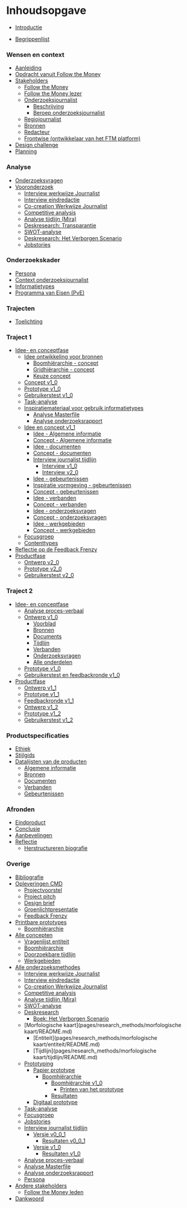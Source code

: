 # Inhoudsopgave

* [Introductie](README.md)

* [Begrippenlijst](GLOSSARY.md)

### Wensen en context

* [Aanleiding](pages/aanleiding/README.md)
* [Opdracht vanuit Follow the Money](pages/opdracht_vanuit_follow-the-money/README.md)
* [Stakeholders](pages/stakeholders/README.md)
	* [Follow the Money](pages/stakeholders/follow_the_money/README.md)
	* [Follow the Money lezer](pages/stakeholders/follow_the_money_lezer/README.md)
	* [Onderzoeksjournalist](pages/stakeholders/onderzoeksjournalist/README.md)
		* [Beschrijving](pages/stakeholders/onderzoeksjournalist/description.md)
		* [Beroep onderzoeksjournalist](pages/onderzoeksvragen/deelvragen/onderzoeksjournalistiek/README.md)
	* [Regiojournalist](pages/stakeholders/regiojournalist/README.md)
	* [Bronnen](pages/stakeholders/bronnen/README.md)
	* [Redacteur](pages/stakeholders/redacteur/README.md)
	* [Frontwise (ontwikkelaar van het FTM platform)](pages/stakeholders/frontwise/README.md)
* [Design challenge](pages/design-challenge/README.md)
* [Planning](pages/planning/README.md)

### Analyse

* [Onderzoeksvragen](pages/onderzoeksvragen/README.md)
* [Vooronderzoek]()
	* [Interview werkwijze Journalist](pages/research_methods/interview/onderzoeksjournalist/werkwijze_thomas-bollen/README.md)
	* [Interview eindredactie](pages/research_methods/interview/eindredactie/README.md)
	* [Co-creation Werkwijze Journalist](pages/research_methods/co-creation/werkwijze_frank-meijers/README.md)
	* [Competitive analysis](pages/research_methods/competitive_analysis/README.md)
	* [Analyse tijdlijn (Mira)](pages/research_methods/analyse_content/tijdlijn/README.md)
	* [Deskresearch: Transparantie](pages/onderzoeksvragen/deelvragen/transparantie/README.md)
	* [SWOT-analyse](pages/research_methods/swot-analyse/README.md)
	* [Deskresearch: Het Verborgen Scenario](pages/research_methods/deskresearch/verborgen-scenario/README.md)
	* [Jobstories](pages/research_methods/jobstories/README.md)

### Onderzoekskader

* [Persona](pages/research_methods/persona/README.md)
* [Context onderzoeksjournalist](pages/ontwerpproces/input/start-point/context/README.md)
* [Informatietypes](pages/ontwerpproces/input/informationtypes.md)
* [Programma van Eisen (PvE)](pages/programma_van_eisen/README.md)

### Trajecten
* [Toelichting](pages/toelichting-trajecten/README.md)

### Traject 1

* [Idee- en conceptfase](pages/ontwerpproces/input/README.md)
	* [Idee ontwikkeling voor bronnen](pages/ontwerpproces/input/1.0.0/concept.md)
		* [Boomhiërarchie - concept](pages/concepten/entiteit/boom-hiërarchie/README.md)
		* [Gridhiërarchie - concept](pages/concepten/entiteit/grid/README.md)
		* [Keuze concept](pages/ontwerpproces/input/1.0.0/concept-keuze.md)
	* [Concept v1_0](pages/ontwerpproces/input/1.0.0/README.md)
	* [Prototype v1_0](pages/research_methods/prototyping/papier/boom-hiërarchie/1.0.0/README.md)
	* [Gebruikerstest v1_0](pages/research_methods/prototyping/papier/boom-hiërarchie/1.0.0/resultaten.md)
	* [Task-analyse](pages/research_methods/task-analyse/README.md)
	* [Inspiratiemateriaal voor gebruik informatietypes]()
		* [Analyse Masterfile](pages/research_methods/analyse_content/masterfile/README.md)
		* [Analyse onderzoeksrapport](pages/research_methods/analyse_content/onderzoeksrapport/README.md)
	* [Idee en concept v1_1](pages/ontwerpproces/input/1.1.0/README.md)
		* [Idee - Algemene informatie](pages/ontwerpproces/input/1.1.0/components/general-information-concept.md)
		* [Concept - Algemene informatie](pages/ontwerpproces/input/1.1.0/components/general-information.md)
		* [Idee - documenten](pages/ontwerpproces/input/1.1.0/components/documents-concept.md)
		* [Concept - documenten](pages/ontwerpproces/input/1.1.0/components/documents.md)
		* [Interview journalist tijdlijn](pages/research_methods/interview/onderzoeksjournalist/tijdlijn/README.md)
			* [Interview v1_0](pages/research_methods/interview/onderzoeksjournalist/tijdlijn/v0.0.1/README.md)
			* [Interview v2_0](pages/research_methods/interview/onderzoeksjournalist/tijdlijn/v1.0.0/README.md)
		* [Idee - gebeurtenissen](pages/ontwerpproces/input/1.1.0/components/events-concept.md)
		* [Inspiratie vormgeving - gebeurtenissen](pages/ontwerpproces/input/1.1.0/components/events-inspiration.md)
		* [Concept - gebeurtenissen](pages/ontwerpproces/input/1.1.0/components/events.md)
		* [Idee - verbanden](pages/ontwerpproces/input/1.1.0/components/connections-concept.md)
		* [Concept - verbanden](pages/ontwerpproces/input/1.1.0/components/connections.md)
		* [Idee - onderzoeksvragen](pages/ontwerpproces/input/1.1.0/components/research-questions-concept.md)
		* [Concept - onderzoeksvragen](pages/ontwerpproces/input/1.1.0/components/research-questions.md)
		* [Idee - werkgebieden](pages/ontwerpproces/input/1.1.0/components/sections-concept.md)
		* [Concept - werkgebieden](pages/ontwerpproces/input/1.1.0/components/sections.md)
	* [Focusgroep](pages/research_methods/focusgroep/README.md)
	* [Contenttypes](pages/onderzoeksvragen/deelvragen/content-type/README.md)
* [Reflectie op de Feedback Frenzy](pages/ontwerpproces/tweede-ontwerp/README.md)
* [Productfase]()
	* [Ontwerp v2_0](pages/ontwerpproces/input/2.0.0/README.md)
	* [Prototype v2_0](pages/ontwerpproces/input/2.0.0/prototype.md)
	* [Gebruikerstest v2_0](pages/ontwerpproces/input/2.0.0/gebruikerstest.md)

### Traject 2

* [Idee- en conceptfase](pages/ontwerpproces/output/start-point/README.md)
	* [Analyse proces-verbaal](pages/research_methods/analyse_content/proces-verbaal/README.md)
	* [Ontwerp v1_0](pages/ontwerpproces/output/1.0.0/README.md)
		* [Voorblad](pages/ontwerpproces/output/1.0.0/components/general-information.md)
		* [Bronnen](pages/ontwerpproces/output/1.0.0/components/sources.md)
		* [Documents](pages/ontwerpproces/output/1.0.0/components/documents.md)
		* [Tijdlijn](pages/ontwerpproces/output/1.0.0/components/timeline.md)
		* [Verbanden](pages/ontwerpproces/output/1.0.0/components/connections.md)
		* [Onderzoeksvragen](pages/ontwerpproces/output/1.0.0/components/research-questions.md)
		* [Alle onderdelen](pages/ontwerpproces/output/1.0.0/all-components.md)
	* [Prototype v1_0](pages/ontwerpproces/output/1.0.0/prototype.md)
	* [Gebruikerstest en feedbackronde v1_0](pages/ontwerpproces/output/1.0.0/gebruikerstest-feedbackronde.md)
* [Productfase]()
	* [Ontwerp v1_1](pages/ontwerpproces/output/1.1.0/README.md)
	* [Prototype v1_1](pages/ontwerpproces/output/1.1.0/prototype.md)
	* [Feedbackronde v1_1](pages/ontwerpproces/output/1.1.0/feedbackronde.md)
	* [Ontwerp v1_2](pages/ontwerpproces/output/1.2.0/README.md)
	* [Prototype v1_2](pages/ontwerpproces/output/1.2.0/prototype.md)
	* [Gebruikerstest v1_2]()


### Productspecificaties

* [Ethiek](pages/ethiek/README.md)
* [Stijlgids](pages/stijlgids/README.md)
* [Datalijsten van de producten](pages/data-lijst/README.md)
	* [Algemene informatie](pages/data-lijst/general-information/README.md)
	* [Bronnen](pages/data-lijst/sources/README.md)
	* [Documenten](pages/data-lijst/documents/README.md)
	* [Verbanden](pages/data-lijst/connections/README.md)
	<!--* [Onderzoeksvragen](pages/data-lijst/research-questions/README.md)-->
	* [Gebeurtenissen](pages/data-lijst/events/README.md)

### Afronden
* [Eindproduct]()
* [Conclusie](/pages/conclusie/README.md)
* [Aanbevelingen](/pages/aanbevelingen/README.md)
* [Reflectie](/pages/reflectie/README.md)
	* [Herstructureren biografie](/pages/reflectie/restructure-docs.md)



### Overige

* [Bibliografie](pages/bibliografie/README.md)
* [Opleveringen CMD]()
	* [Projectvoorstel](pages/bijlage/projectvoorstel/README.md)
	* [Project pitch]()
	* [Design brief](pages/design-brief/README.md)
	* [Groenlichtpresentatie](pages/groenlicht_presentatie/README.md)
	* [Feedback Frenzy](pages/feedback-frenzy/README.md)
	<!-- * [Design rationale]()
	* [Video]()
	* [Eindpresentatie]()
	* [Eindprototype]() -->
* [Printbare prototypes]()
	* [Boomhiërarchie](pages/research_methods/prototyping/papier/boom-hiërarchie/1.0.0/printen.md)
* [Alle concepten](pages/concepten/README.md)
	* [Vragenlijst entiteit](pages/concepten/vragenlijst-duplicatie/README.md)
	* [Boomhiërarchie](pages/concepten/entiteit/boom-hiërarchie/README.md)
	* [Doorzoekbare tijdlijn](pages/concepten/tijdlijn/README.md)
	* [Werkgebieden](pages/concepten/werkgebieden/README.md)
* [Alle onderzoeksmethodes](pages/research_methods/README.md)
	* [Interview werkwijze Journalist](pages/research_methods/interview/onderzoeksjournalist/werkwijze_thomas-bollen/README.md)
	* [Interview eindredactie](pages/research_methods/interview/eindredactie/README.md)
	* [Co-creation Werkwijze Journalist](pages/research_methods/co-creation/werkwijze_frank-meijers/README.md)
	* [Competitive analysis](pages/research_methods/competitive_analysis/README.md)
	* [Analyse tijdlijn (Mira)](pages/research_methods/analyse_content/tijdlijn/README.md)
	* [SWOT-analyse](pages/research_methods/swot-analyse/README.md)
	* [Deskresearch](pages/research_methods/deskresearch/README.md)
		* [Boek: Het Verborgen Scenario](pages/research_methods/deskresearch/verborgen-scenario/README.md)
	* [Morfologische kaart](pages/research_methods/morfologische kaart/README.md)
		* [Entiteit](pages/research_methods/morfologische kaart/entiteit/README.md)
		* [Tijdlijn](pages/research_methods/morfologische kaart/tijdlijn/README.md)
	* [Prototyping](pages/research_methods/prototyping/README.md)
		* [Papier prototype](pages/research_methods/prototyping/papier/README.md)
			* [Boomhiërarchie](pages/research_methods/prototyping/papier/boom-hiërarchie/README.md)
				* [Boomhiërarchie v1_0](pages/research_methods/prototyping/papier/boom-hiërarchie/1.0.0/README.md)
					* [Printen van het prototype](pages/research_methods/prototyping/papier/boom-hiërarchie/1.0.0/printen.md)
				* [Resultaten](pages/research_methods/prototyping/papier/boom-hiërarchie/1.0.0/resultaten.md)
		* [Digitaal prototype](pages/research_methods/prototyping/digitaal/README.md)
	* [Task-analyse](pages/research_methods/task-analyse/README.md)
	* [Focusgroep](pages/research_methods/focusgroep/README.md)
	* [Jobstories](pages/research_methods/jobstories/README.md)
	* [Interview journalist tijdlijn](pages/research_methods/interview/onderzoeksjournalist/tijdlijn/README.md)
		* [Versie v0_0_1](pages/research_methods/interview/onderzoeksjournalist/tijdlijn/v0.0.1/README.md)
			* [Resultaten v0_0_1](pages/research_methods/interview/onderzoeksjournalist/tijdlijn/v0.0.1/result.md)
		* [Versie v1_0](pages/research_methods/interview/onderzoeksjournalist/tijdlijn/v1.0.0/README.md)
			* [Resultaten v1_0](pages/research_methods/interview/onderzoeksjournalist/tijdlijn/v1.0.0/result.md)
	<!-- * [Analyse content](pages/research_methods/analyse_content/README.md) -->
	* [Analyse proces-verbaal](pages/research_methods/analyse_content/proces-verbaal/README.md)
	* [Analyse Masterfile](pages/research_methods/analyse_content/masterfile/README.md)
	* [Analyse onderzoeksrapport](pages/research_methods/analyse_content/onderzoeksrapport/README.md)
	* [Persona](pages/research_methods/persona/README.md)
* [Andere stakeholders]()
	* [Follow the Money leden](pages/stakeholders/follow_the_money_leden/README.md)
* [Dankwoord](pages/dank-aan/README.md)


<!--
### Productontwikkeling

* [Startpunt](pages/ontwerpproces/start-point.md)
* [Invoeren van onderzoeksdata v1_0 t/m v1_1](pages/ontwerpproces/input/README.md)
	* [Startpunt v1_0](pages/ontwerpproces/input/start-point/README.md)
		* [Context onderzoeksjournalist](pages/ontwerpproces/input/start-point/context/README.md)
		* [Wensen van Follow the Money](pages/ontwerpproces/input/start-point/wish-client/README.md)
		* [Onderzoeksproces onderzoeksjournalist](pages/ontwerpproces/input/start-point/research-process/README.md)
		* [Onderzoeksvragen](pages/ontwerpproces/input/start-point/research-questions/README.md)
	* [Concept v1_0](pages/ontwerpproces/input/1.0.0/concept.md)
		* [Boomhiërarchie](pages/concepten/entiteit/boom-hiërarchie/README.md)
		* [Gridhiërarchie](pages/concepten/entiteit/grid/README.md)
		* [Keuze concept](pages/ontwerpproces/input/1.0.0/concept-keuze.md)
	* [Task-analyse](pages/research_methods/task-analyse/README.md)
	* [Ontwerp v1_0](pages/ontwerpproces/input/1.0.0/README.md)
	* [Prototype v1_0](pages/ontwerpproces/input/1.0.0/prototype.md)
		* [Boomhiërarchie v1_0](pages/research_methods/prototyping/papier/boom-hiërarchie/1.0.0/README.md)
			* [Printen van het prototype](pages/research_methods/prototyping/papier/boom-hiërarchie/1.0.0/printen.md)
		* [Resultaten](pages/research_methods/prototyping/papier/boom-hiërarchie/1.0.0/resultaten.md)
	* [Inspiratiemateriaal voor gebruik onderzoekstypes]()
		* [Analyse Masterfile](pages/research_methods/analyse_content/masterfile/README.md)
		* [Analyse onderzoeksrapport](pages/research_methods/analyse_content/onderzoeksrapport/README.md)
	* [Concept/ontwerp v1_1](pages/ontwerpproces/input/1.1.0/README.md)
		* [Algemene informatie]()
			* [Concept - Algemene informatie](pages/ontwerpproces/input/1.1.0/components/general-information-concept.md)
			* [Ontwerp - Algemene informatie](pages/ontwerpproces/input/1.1.0/components/general-information.md)
		* [Documenten]()
			* [Concept - documenten](pages/ontwerpproces/input/1.1.0/components/documents-concept.md)
			* [Ontwerp - documenten](pages/ontwerpproces/input/1.1.0/components/documents.md)
		* [Gebeurtenissen]()
			* [Interview journalist tijdlijn](pages/research_methods/interview/onderzoeksjournalist/tijdlijn/README.md)
				* [Interview v1_0](pages/research_methods/interview/onderzoeksjournalist/tijdlijn/v0.0.1/README.md)
					* [Resultaten v1_0](pages/research_methods/interview/onderzoeksjournalist/tijdlijn/v0.0.1/result.md)
				* [Interview v2_0](pages/research_methods/interview/onderzoeksjournalist/tijdlijn/v1.0.0/README.md)
					* [Resultaten v2_0](pages/research_methods/interview/onderzoeksjournalist/tijdlijn/v1.0.0/result.md)
			* [Concept - gebeurtenissen](pages/ontwerpproces/input/1.1.0/components/events-concept.md)
			* [Inspiratie - vormgeving](pages/ontwerpproces/input/1.1.0/components/events-inspiration.md)
			* [Ontwerp - gebeurtenissen](pages/ontwerpproces/input/1.1.0/components/events.md)
		* [Verbanden]()
			* [Concept - verbanden](pages/ontwerpproces/input/1.1.0/components/connections-concept.md)
			* [Ontwerp - verbanden](pages/ontwerpproces/input/1.1.0/components/connections.md)
		* [Onderzoeksvragen]()
			* [Concept - onderzoeksvragen](pages/ontwerpproces/input/1.1.0/components/research-questions-concept.md)
			* [Ontwerp - onderzoeksvragen](pages/ontwerpproces/input/1.1.0/components/research-questions.md)
		* [Werkgebieden]()
			* [Concept - werkgebieden](pages/ontwerpproces/input/1.1.0/components/sections-concept.md)
			* [Ontwerp - werkgebieden](pages/ontwerpproces/input/1.1.0/components/sections.md)
		* [Applicatie structuur]()
	* [Prototype v1_1](pages/ontwerpproces/input/1.1.0/prototype.md)
	* [Focusgroep](pages/research_methods/focusgroep/README.md)
	* [Contenttypes](pages/onderzoeksvragen/deelvragen/content-type/README.md)
* [Reflectie op de Feedback Frenzy](pages/ontwerpproces/tweede-ontwerp/README.md)
* [Productbenaming](pages/product-benaming/README.md)
* [Context van ontwerpen](pages/ontwerpproces/context/README.md)
* [Iteraties – Invoeren van onderzoeksdata]()
	* [Invoeren van onderzoeksdata input_v2_0](pages/ontwerpproces/input/README.md)
		* [Ontwerp input_v2_0](pages/ontwerpproces/input/2.0.0/README.md)
		* [Prototype input_v2_0](pages/ontwerpproces/input/2.0.0/prototype.md)
* [Iteraties – Visuele weergave]()
	* [Visuele weergave output_v1_0](pages/ontwerpproces/output/README.md)
		* [Startpunt output_v1_0](pages/ontwerpproces/output/start-point/README.md)
		* [Analyse proces-verbaal](pages/research_methods/analyse_content/proces-verbaal/README.md)
		* [Ontwerp output_v1_0](pages/ontwerpproces/output/1.0.0/README.md)
			* [Voorblad](pages/ontwerpproces/output/1.0.0/components/general-information.md)
			* [Bronnen](pages/ontwerpproces/output/1.0.0/components/sources.md)
			* [Documents](pages/ontwerpproces/output/1.0.0/components/documents.md)
			* [Tijdlijn](pages/ontwerpproces/output/1.0.0/components/timeline.md)
			* [Verbanden](pages/ontwerpproces/output/1.0.0/components/connections.md)
			* [Onderzoeksvragen](pages/ontwerpproces/output/1.0.0/components/research-questions.md)
			* [Alle onderdelen](pages/ontwerpproces/output/1.0.0/all-components.md)
		* [Prototype output_v1_0](pages/ontwerpproces/output/1.0.0/prototype.md)
	* [Visuele weergave output_v1_1]()
		* [Ontwerp output_v1_1](pages/ontwerpproces/output/1.1.0/README.md)
		* [Prototype output_v1_1](pages/ontwerpproces/output/1.1.0/prototype.md)
	* [Visuele weergave output_v1_2]()
		* [Ontwerp output_v1_2](pages/ontwerpproces/output/1.2.0/README.md)
		* [Prototype output_v1_2](pages/ontwerpproces/output/1.2.0/prototype.md)


-->